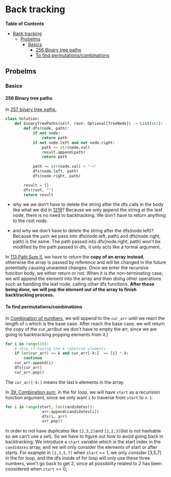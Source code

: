# Back tracking
**Table of Contents**
- [Back tracking](#back-tracking)
  - [Probelms](#probelms)
    - [Basics](#basics)
      - [256 Binary tree paths](#256-binary-tree-paths)
      - [To find permutations/combinations](#to-find-permutationscombinations)


## Probelms
### Basics
#### 256 Binary tree paths
In [257 binary tree paths](/back_tracking/257_binary_tree_paths.py), 
```python
class Solution:
    def binaryTreePaths(self, root: Optional[TreeNode]) -> List[str]:
        def dfs(node, path):
            if not node:
                return path
            if not node.left and not node.right:
                path += str(node.val)
                result.append(path)
                return path
            
            path += str(node.val) + "->"
            dfs(node.left, path)
            dfs(node.right, path)

        result = []
        dfs(root, "")
        return result
```
- why we we don't have to delete the string after the dfs calls in the body like what we did in [1219](/back_tracking/1219_path_with_maximum_gold.py)?
    Because we only append the string at the leaf node, there is no need to backtracking. We don't have to return anything to the root node.

- and why we don't have to delete the string after the dfs(node.left)?
    Because the `path` we pass into dfs(node.left, path) and dfs(node.right, path) is the same. The path passed into dfs(node.right, path) won't be modified by the path passed in dfs, it only acts like a formal argument.

In [113 Path Sum II](/back_tracking/113_path_sum_II.py), we have to return the **copy of an array instead**, otherwise the array is passed by reference and will be changed in the future potentially causing unwanted changes.
Once we enter the recursive funciton body, we either return or not. When it is the non-terminating case, we will append the element into the array and then doing other operations such as handling the leaf node, calling other dfs functions. **After these being done, we will pop the element out of the array to finish backtracking process.**

#### To find permutations/combinations
In [Combination of numbers](./combo_of_numbers.py), we will append to the `cur_arr` until we react the length of `n` which is the base case. After reach the base case, we will return the copy of the cur_arr(but we don't have to empty the arr, since we are going to backtracking popping elements from it.) 

```python
for i in range(10):
    # skip if having the k repetive elements
    if len(cur_arr) >= k and cur_arr[-k:]  == [i] * k:
        continue
    cur_arr.append(i)
    dfs(cur_arr)
    cur_arr.pop()
```
The `cur_arr[-k:]` means the last k elements in the array.

In [39. Combination sum](./39_combination_sum.py), in the for loop, we will have `start` as a recurision function argument, since we only want `i` to traverse from `start` to `n-1`. 
```python
for i in range(start, len(candidates)):
                arr.append(candidates[i])
                dfs(i, arr)
                arr.pop()
```
In order to not have duplicates like `[2,3,2]`and `[2,2,3]`(list is not hashable so we can't use a set). So we have to figure out how to avoid going back in backtracking. We introduce a `start` variable which is the start index in the `candidates` array, and we will only consider the elements of start or after starts. For example in `[2,3,5,7]` when `start` == 1, we only consider [3,5,7] in the for loop, and the dfs inside of for loop will only use these three numbers, won't go back to get 2, since all possibility related to 2 has been considered when `start` == 0;